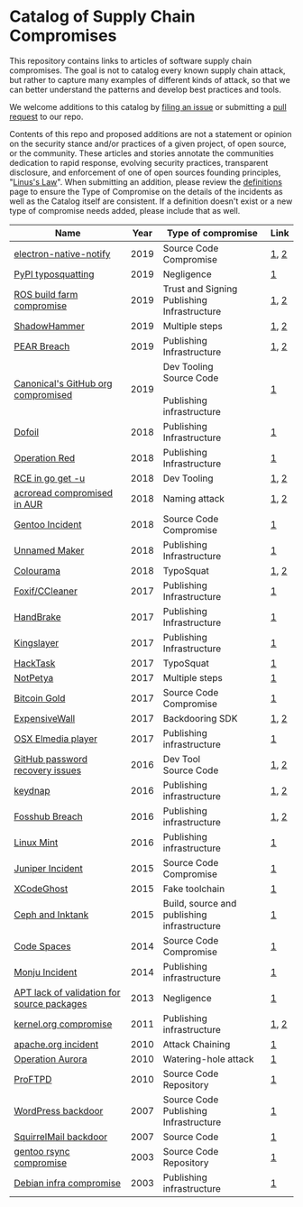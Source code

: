 # Catalog of Supply Chain Compromises


This repository contains links to articles of software supply chain
compromises. The goal is not to catalog every known supply chain attack, but 
rather to capture many examples of different kinds of attack, so that we 
can better understand the patterns and develop best practices and tools.

We welcome additions to this catalog by 
[filing an issue](https://github.com/cncf/sig-security/issues/new/choose) or
submitting a [pull request](https://github.com/cncf/sig-security) to our repo.

Contents of this repo and proposed additions are not a statement or opinion on the security stance and/or practices of a given project, of open source, or the community. These articles and stories annotate the communities dedication to rapid response, evolving security practices, transparent disclosure, and enforcement of one of open sources founding principles, "[Linus's Law](https://en.wikipedia.org/wiki/Linus%27s_law)".
When submitting an addition, please review the [definitions](https://github.com/cncf/sig-security/blob/master/supply-chain-security/compromises/compromise-definitions.md) page to ensure the Type of Compromise on the details of the incidents as well as the Catalog itself are consistent. If a definition doesn't exist or a new type of compromise needs added, please include that as well.


| Name              | Year               | Type of compromise    | Link        |
| ----------------- | ------------------ | ------------------    | ----------- |
| [electron-native-notify](2019/electron-native-notify.md) | 2019 | Source Code Compromise | [1](https://blog.npmjs.org/post/185397814280/plot-to-steal-cryptocurrency-foiled-by-the-npm), [2](https://komodoplatform.com/update-agama-vulnerability/)|
| [PyPI typosquatting](2019/pypi.md) | 2019 | Negligence | [1](https://blog.reversinglabs.com/blog/suppy-chain-malware-detecting-malware-in-package-manager-repositories) |
| [ROS build farm compromise](2019/ros.md) | 2019 | Trust and Signing <br>Publishing Infrastructure</br> | [1](https://discourse.ros.org/t/security-issue-on-ros-build-farm/9342/8), [2](https://discourse.ros.org/t/new-gpg-keys-deployed-for-packages-ros-org/9454) |
| [ShadowHammer](2019/shadowhammer.md) | 2019 | Multiple steps | [1](https://www.csoonline.com/article/3384259/asus-users-fall-victim-to-supply-chain-attack-through-backdoored-update.html), [2](https://securelist.com/operation-shadowhammer/89992/) |
| [PEAR Breach](2019/pear.md) | 2019 | Publishing Infrastructure | [1](https://blog.dcso.de/php-pear-software-supply-chain-attack/), [2](https://thehackernews.com/2019/01/php-pear-hacked.html) |
| [Canonical's GitHub org compromised](2019/canonical-github.md) | 2019 | Dev Tooling <br>Source Code </br> <br> Publishing infrastructure </br> | [1](https://www.zdnet.com/article/canonical-github-account-hacked-ubuntu-source-code-safe/) |
| [Dofoil](2018/dofoil.md) | 2018 | Publishing Infrastructure | [1](https://www.zdnet.com/article/windows-attack-poisoned-bittorrent-client-set-off-huge-dofoil-outbreak-says-microsoft/) |
| [Operation Red](2018/operation-red.md) | 2018 | Publishing Infrastructure | [1](https://blog.trendmicro.com/trendlabs-security-intelligence/supply-chain-attack-operation-red-signature-targets-south-korean-organizations/) |
| [RCE in go get -u](2018/gogetu.md) | 2018 | Dev Tooling | [1](https://github.com/golang/go/issues/29230), [2](https://staaldraad.github.io/post/2019-03-28-go-get-vuln/) |
| [acroread compromised in AUR](2018/aur.md) | 2018 | Naming attack | [1](ttps://lists.archlinux.org/pipermail/aur-general/2018-July/034152.html), [2](https://www.bleepingcomputer.com/news/security/malware-found-in-arch-linux-aur-package-repository/) |
| [Gentoo Incident](2018/gentoo.md) | 2018    | Source Code Compromise| [1](https://wiki.gentoo.org/wiki/Project:Infrastructure/Incident_Reports/2018-06-28_Github)
| [Unnamed Maker](2018/unnamed-maker.md) | 2018 | Publishing Infrastructure | [1](https://www.bleepingcomputer.com/news/security/microsoft-discovers-supply-chain-attack-at-unnamed-maker-of-pdf-software/) |
| [Colourama](2018/colourama.md) | 2018 | TypoSquat | [1](https://medium.com/@bertusk/cryptocurrency-clipboard-hijacker-discovered-in-pypi-repository-b66b8a534a8), [2](https://arstechnica.com/information-technology/2018/10/two-new-supply-chain-attacks-come-to-light-in-less-than-a-week/) |
| [Foxif/CCleaner](2017/ccleaner.md) | 2017 | Publishing Infrastructure | [1](https://blog.talosintelligence.com/2017/09/avast-distributes-malware.html) |
| [HandBrake](2017/handbrake.md) | 2017 | Publishing Infrastructure | [1](https://blog.malwarebytes.com/threat-analysis/mac-threat-analysis/2017/05/handbrake-hacked-to-drop-new-variant-of-proton-malware/) |
| [Kingslayer](2017/kingslayer.md) | 2017 | Publishing Infrastructure | [1](https://www.rsa.com/content/dam/premium/en/white-paper/kingslayer-a-supply-chain-attack.pdf) |
| [HackTask](2017/hacktask.md) | 2017 | TypoSquat | [1](https://securityintelligence.com/news/typosquatting-attack-puts-developers-at-risk-from-infected-javascript-packages/) |
| [NotPetya](2017/notpetya.md) | 2017 | Multiple steps | [1](https://www.welivesecurity.com/2017/07/04/analysis-of-telebots-cunning-backdoor/) |
| [Bitcoin Gold](2017/bitcoingold.md) | 2017 | Source Code Compromise | [1](https://bitcoingold.org/critical-warning-nov-26/) | 
| [ExpensiveWall](2017/expensivewall.md) | 2017 | Backdooring SDK | [1](https://blog.checkpoint.com/2017/09/14/expensivewall-dangerous-packed-malware-google-play-will-hit-wallet/), [2](https://research.checkpoint.com/expensivewall-dangerous-packed-malware-google-play-will-hit-wallet/)
| [OSX Elmedia player](2017/elmedia.md) | 2017 | Publishing infrastructure | [1](https://www.hackread.com/hackers-infect-mac-users-proton-malware-using-elmedia-player/) |
| [GitHub password recovery issues](2016/gh-unicode.md) | 2016 | Dev Tool <br> Source Code </br> | [1](https://bounty.github.com/researchers/jagracey.html), [2](https://eng.getwisdom.io/hacking-github-with-unicode-dotless-i/) |
| [keydnap](2016/keydnap.md) | 2016 | Publishing infrastructure | [1](https://blog.malwarebytes.com/threat-analysis/2016/09/transmission-hijacked-again-to-spread-malware), [2](https://www.welivesecurity.com/2016/08/30/osxkeydnap-spreads-via-signed-transmission-application/) |
| [Fosshub Breach](2016/fosshub.md) | 2016 | Publishing infrastructure | [1](https://www.ghacks.net/2016/08/03/attention-fosshub-downloads-compromised/), [2](https://www.theregister.co.uk/2016/08/04/classicshell_audicity_infection/) |
| [Linux Mint](2016/mint.md) | 2016 | Publishing infrastructure | [1](https://www.zdnet.com/article/linux-mint-website-hacked-malicious-backdoor-version/) |
| [Juniper Incident](2015/juniper.md) | 2015    | Source Code Compromise| [1](https://eprint.iacr.org/2016/376.pdf)
| [XCodeGhost](2015/xcodeghost.md) | 2015 | Fake toolchain | [1](https://www.theregister.co.uk/2015/09/21/xcodeghost_apple_ios_store_malware_zapped/) | 
| [Ceph and Inktank](2015/ceph-and-inktank.md) | 2015 | Build, source and publishing infrastructure | [1](https://www.zdnet.com/article/red-hats-ceph-and-inktank-code-repositories-were-cracked/) |
| [Code Spaces](2014/code-spaces.md) | 2014    | Source Code Compromise| [1](https://threatpost.com/hacker-puts-hosting-service-code-spaces-out-of-business/106761/)
| [Monju Incident](2014/monju.md) | 2014    | Publishing infrastructure| [1](https://www.contextis.com/en/blog/context-threat-intelligence-the-monju-incident)
| [APT lack of validation for source packages](2013/apt.md) | 2013 | Negligence | [1](https://lwn.net/Articles/602461/) |
| [kernel.org compromise](2011/kernelorg.md) | 2011 | Publishing infrastructure | [1](https://lwn.net/Articles/461237/), [2](https://lwn.net/Articles/461552/) |
| [apache.org incident](2010/apache.md) | 2010 | Attack Chaining | [1](https://blogs.apache.org/infra/entry/apache_org_04_09_2010) |
| [Operation Aurora](2010/aurora.md) | 2010 | Watering-hole attack | [1](https://www.wired.com/2010/03/source-code-hacks/) | 
| [ProFTPD](2010/proftpd.md) | 2010 | Source Code Repository | [1](https://www.zdnet.com/article/open-source-proftpd-hacked-backdoor-planted-in-source-code/) |
| [WordPress backdoor](2007/wordpress.md) | 2007 | Source Code <br> Publishing Infrastructure </br> | [1](https://lwn.net/Articles/224997/) |
| [SquirrelMail backdoor](2007/squirrelmail.md) | 2007 | Source Code | [1](https://lwn.net/Articles/262688/) |
| [gentoo rsync compromise](2003/gentoo-rsync.md) | 2003 | Source Code Repository | [1](https://archives.gentoo.org/gentoo-announce/message/7b0581416ddd91522c14513cb789f17a) |
| [Debian infra compromise](2003/debian.md) | 2003 | Publishing infrastructure | [1](https://www.debian.org/News/2003/20031202) |
